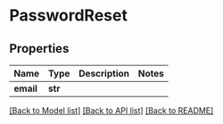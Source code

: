 # PasswordReset

## Properties
Name | Type | Description | Notes
------------ | ------------- | ------------- | -------------
**email** | **str** |  |

[[Back to Model list]](../README.md#documentation-for-models) [[Back to API list]](../README.md#documentation-for-api-endpoints) [[Back to README]](../README.md)
